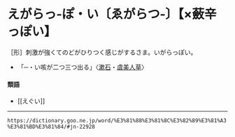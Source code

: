 # えがらっ‐ぽ・い〔ゑがらつ‐〕【×蘞辛っぽい】
［形］刺激が強くてのどがひりつく感じがするさま。いがらっぽい。
-   「─・い咳が二つ三つ出る」〈[漱石](https://dictionary.goo.ne.jp/word/person/%E5%A4%8F%E7%9B%AE%E6%BC%B1%E7%9F%B3/#jn-164327)・[虞美人草](https://dictionary.goo.ne.jp/word/%E8%99%9E%E7%BE%8E%E4%BA%BA%E8%8D%89/#jn-62699)〉

#### 類語

-  [[えぐい]]

---
`https://dictionary.goo.ne.jp/word/%E3%81%88%E3%81%8C%E3%82%89%E3%81%A3%E3%81%BD%E3%81%84/#jn-22928`